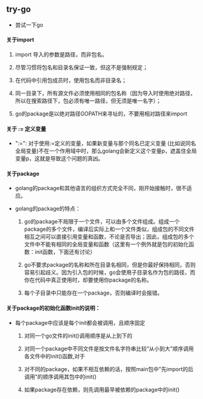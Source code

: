 ## try-go

- 尝试一下go

#### 关于import

1. import 导入的参数是路径，而非包名。

2. 尽管习惯将包名和目录名保证一致，但这不是强制规定；

3. 在代码中引用包成员时，使用包名而非目录名；

4. 同一目录下，所有源文件必须使用相同的包名称（因为导入时使用绝对路径，所以在搜索路径下，包必须有唯一路径，但无须是唯一名字）；

5. go的package是以绝对路径GOPATH来寻址的，不要用相对路径来import

#### 关于 := 定义变量

- ":=": 对于使用:=定义的变量，如果新变量与那个同名已定义变量 (比如说同名全局变量)不在一个作用域中时，那么golang会新定义这个变量p，遮盖住全局变量p，这就是导致这个问题的真凶。

#### 关于package

- golang的package和其他语言的组织方式完全不同，刚开始接触时，很不适应。

- golang的package的特点：

  1. go的package不局限于一个文件，可以由多个文件组成。组成一个package的多个文件，编译后实际上和一个文件类似，组成包的不同文件相互之间可以直接引用变量和函数，不论是否导出；因此，组成包的多个文件中不能有相同的全局变量和函数（这里有一个例外就是包的初始化函数：init函数，下面还有讨论）

  2. go不要求package的名称和所在目录名相同，但是你最好保持相同，否则容易引起歧义。因为引入包的时候，go会使用子目录名作为包的路径，而你在代码中真正使用时，却要使用你package的名称。

  3. 每个子目录中只能存在一个package，否则编译时会报错。


#### 关于package的初始化函数init的说明：

- 每个package中应该是每个init都会被调用，且顺序固定

  1. 对同一个go文件的init()调用顺序是从上到下的
 
  2. 对同一个package中不同文件是按文件名字符串比较“从小到大”顺序调用各文件中的init()函数,对于
 
  3. 对不同的package，如果不相互依赖的话，按照main包中"先import的后调用"的顺序调用其包中的init()
 
  4. 如果package存在依赖，则先调用最早被依赖的package中的init()

